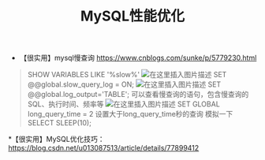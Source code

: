 ﻿---
title: MySQL性能优化
categories: MySQL
tags: mysql
---


* 【很实用】mysql慢查询 https://www.cnblogs.com/sunke/p/5779230.html
<!-- more -->
> 
> SHOW VARIABLES LIKE '%slow%'
![在这里插入图片描述](https://img-blog.csdnimg.cn/20181116173750352.png)
> SET  @@global.slow_query_log = ON;
![在这里插入图片描述](https://img-blog.csdnimg.cn/20181116173822632.png)
> SET @@global.log_output='TABLE';
> 可以查看慢查询的语句，包含慢查询的SQL、执行时间、频率等
![在这里插入图片描述](https://img-blog.csdnimg.cn/20181116173915569.png?x-oss-process=image/watermark,type_ZmFuZ3poZW5naGVpdGk,shadow_10,text_aHR0cHM6Ly9ibG9nLmNzZG4ubmV0L3FxXzM1OTc0NzU5,size_16,color_FFFFFF,t_70)
> SET GLOBAL long_query_time = 2
> 设置大于long_query_time秒的查询
模拟一下
> SELECT SLEEP(10);



*【很实用】MySQL优化技巧：https://blog.csdn.net/u013087513/article/details/77899412
